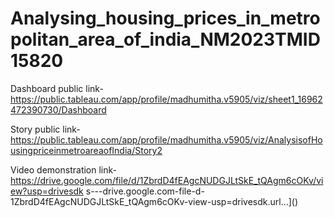# Analysing_housing_prices_in_metropolitan_area_of_india_NM2023TMID15820

Dashboard public link-https://public.tableau.com/app/profile/madhumitha.v5905/viz/sheet1_16962472390730/Dashboard

Story public link-https://public.tableau.com/app/profile/madhumitha.v5905/viz/AnalysisofHousingpriceinmetroareaofIndia/Story2

Video demonstration link- https://drive.google.com/file/d/1ZbrdD4fEAgcNUDGJLtSkE_tQAgm6cOKv/view?usp=drivesdk
s---drive.google.com-file-d-1ZbrdD4fEAgcNUDGJLtSkE_tQAgm6cOKv-view-usp=drivesdk.url…]()



